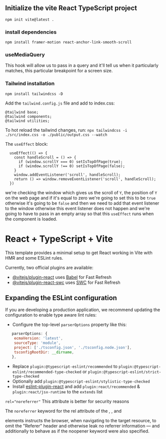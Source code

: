 ## Initialize the vite React TypeScript project 

`npm init vite@latest .`

### install dependencies

`npm install framer-motion react-anchor-link-smooth-scroll`

### useMediaQuery
This hook will allow us to pass in a query and it'll tell us when it particularly matches,
this particular breakpoint for a screen size.

### Tailwind installation
`npm install tailwindcss -D`

Add the `tailwind.config.js` file and add to index.css:

```
@tailwind base;
@tailwind components;
@tailwind utilities;
```

To hot reload the tailwind changes, run:
`npx tailwindcss -i ./src/index.css -o ./public/output.css --watch`

The `useEffect` block:
```
  useEffect(() => {
    const handleScroll = () => {
      if (window.scrollY === 0) setIsTopOfPage(true);
      if (window.scrollY !== 0) setIsTopOfPage(false);
    }
    window.addEventListener('scroll', handleScroll);
    return () => window.removeEventListener('scroll', handleScroll);
  })
```
we're checking the window which gives us the scroll of `Y`, the 
position of `Y` on the web page and if it's equal to zero we're 
going to set this to be `true` otherwise it's going to be `false`
and then  we need to add that event listener to the window otherwise
this event listener does not happen and we're going to have to pass in 
an empty array so that this `useEffect` runs when the component is loaded.

# React + TypeScript + Vite

This template provides a minimal setup to get React working in Vite with HMR and some ESLint rules.

Currently, two official plugins are available:

- [@vitejs/plugin-react](https://github.com/vitejs/vite-plugin-react/blob/main/packages/plugin-react/README.md) uses [Babel](https://babeljs.io/) for Fast Refresh
- [@vitejs/plugin-react-swc](https://github.com/vitejs/vite-plugin-react-swc) uses [SWC](https://swc.rs/) for Fast Refresh

## Expanding the ESLint configuration

If you are developing a production application, we recommend updating the configuration to enable type aware lint rules:

- Configure the top-level `parserOptions` property like this:

```js
   parserOptions: {
    ecmaVersion: 'latest',
    sourceType: 'module',
    project: ['./tsconfig.json', './tsconfig.node.json'],
    tsconfigRootDir: __dirname,
   },
```

- Replace `plugin:@typescript-eslint/recommended` to `plugin:@typescript-eslint/recommended-type-checked` or `plugin:@typescript-eslint/strict-type-checked`
- Optionally add `plugin:@typescript-eslint/stylistic-type-checked`
- Install [eslint-plugin-react](https://github.com/jsx-eslint/eslint-plugin-react) and add `plugin:react/recommended` & `plugin:react/jsx-runtime` to the `extends` list

`rel="noreferrer"` This attribute is better for security reasons

The `noreferrer` keyword for the rel attribute of the <a>, <area>, and <form> elements instructs the browser, when navigating to the target resource, to omit the "Referer" header and otherwise leak no referrer information — and additionally to behave as if the noopener keyword were also specified.
